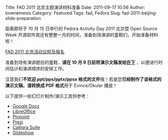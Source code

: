 Title: FAD 2011 北京主题演讲材料准备
Date: 2011-09-17 10:56
Author: lovenemesis
Category: Featured
Tags: fad, Fedora
Slug: fad-2011-beijing-slide-preparation

距离即将于 10 月 15 日举行的 Fedora Activity Day 2011 北京暨 Open Source
Week
开源软件周还有整整一月的时间，准备到场演讲的童鞋们，开始准备材料啦！

[FAD 2011
北京活动议程及报名](https://fedoraproject.org/wiki/FAD_China_2011)

准备到场有演讲题目的童鞋，**请在 10 月 9
日前将演示文稿发给[在下](http://linuxtoy.org/archives/author/lovenemesis)**
，以便进行时间估计和演讲顺序的安排工作。

注意我们**不欢迎 ppt/pps/pptx/ppsx
格式的文件**哦！若是您**已经制作了该格式的演示文稿，请转换成 PDF
格式**用于 Evince/Okular 播放！

以下提供一些幻灯片制作/演示工具供参考：

-   [Google Docs](https://docs.google.com/)
-   [LibreOffice](http://www.libreoffice.org/)
-   [Pinpoint](http://linuxtoy.org/archives/pinpoint.html)
-   [Prezi](http://prezi.com/)
-   [Calligra Suite](http://www.calligra-suite.org/)
-   [Slideshow](http://www.slideshow.com/)

